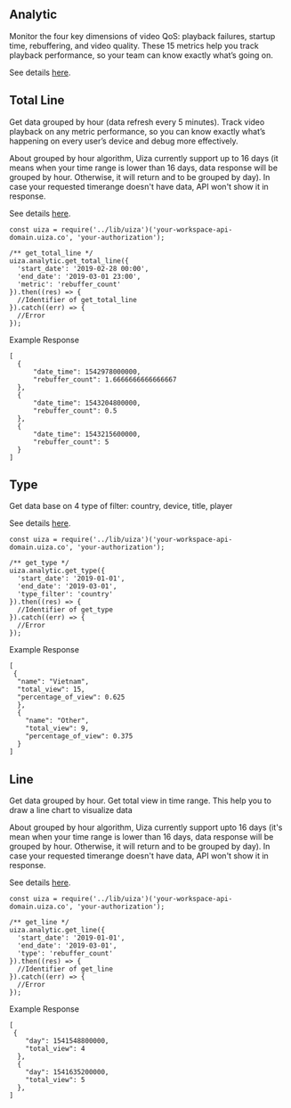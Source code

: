 ## Analytic
Monitor the four key dimensions of video QoS: playback failures, startup time, rebuffering, and video quality.
These 15 metrics help you track playback performance, so your team can know exactly what’s going on.

See details [here](https://docs.uiza.io/#analytic).

## Total Line
Get data grouped by hour (data refresh every 5 minutes). Track video playback on any metric performance, so you can know exactly what’s happening on every user’s device and debug more effectively.

About grouped by hour algorithm, Uiza currently support up to 16 days (it means when your time range is lower than 16 days, data response will be grouped by hour. Otherwise, it will return and to be grouped by day). In case your requested timerange doesn't have data, API won't show it in response.

See details [here](https://docs.uiza.io/#total-line).

```node
const uiza = require('../lib/uiza')('your-workspace-api-domain.uiza.co', 'your-authorization');

/** get_total_line */
uiza.analytic.get_total_line({
  'start_date': '2019-02-28 00:00',
  'end_date': '2019-03-01 23:00',
  'metric': 'rebuffer_count'
}).then((res) => {
  //Identifier of get_total_line
}).catch((err) => {
  //Error
});
```

Example Response

```node
[
  {
      "date_time": 1542978000000,
      "rebuffer_count": 1.6666666666666667
  },
  {
      "date_time": 1543204800000,
      "rebuffer_count": 0.5
  },
  {
      "date_time": 1543215600000,
      "rebuffer_count": 5
  }
]
```

## Type
Get data base on 4 type of filter: country, device, title, player

See details [here](https://docs.uiza.io/#type).

```node
const uiza = require('../lib/uiza')('your-workspace-api-domain.uiza.co', 'your-authorization');

/** get_type */
uiza.analytic.get_type({
  'start_date': '2019-01-01',
  'end_date': '2019-03-01',
  'type_filter': 'country'
}).then((res) => {
  //Identifier of get_type
}).catch((err) => {
  //Error
});
```

Example Response

```node
[
 {
  "name": "Vietnam",
  "total_view": 15,
  "percentage_of_view": 0.625
  },
  {
    "name": "Other",
    "total_view": 9,
    "percentage_of_view": 0.375
  }
]
```

## Line
Get data grouped by hour. Get total view in time range. This help you to draw a line chart to visualize data

About grouped by hour algorithm, Uiza currently support upto 16 days (it's mean when your time range is lower than 16 days, data response will be grouped by hour. Otherwise, it will return and to be grouped by day). In case your requested timerange doesn't have data, API won't show it in response.

See details [here](https://docs.uiza.io/#line).

```node
const uiza = require('../lib/uiza')('your-workspace-api-domain.uiza.co', 'your-authorization');

/** get_line */
uiza.analytic.get_line({
  'start_date': '2019-01-01',
  'end_date': '2019-03-01',
  'type': 'rebuffer_count'
}).then((res) => {
  //Identifier of get_line
}).catch((err) => {
  //Error
});
```

Example Response

```node
[
 {
    "day": 1541548800000,
    "total_view": 4
  },
  {
    "day": 1541635200000,
    "total_view": 5
  },
]
```

